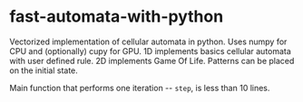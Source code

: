 # fast-automata-with-python
Vectorized implementation of cellular automata in python. Uses numpy for CPU and (optionally) cupy for GPU. 
1D implements basics cellular automata with user defined rule.
2D implements Game Of Life. Patterns can be placed on the initial state.

Main function that performs one iteration -- `step`, is less than 10 lines.
